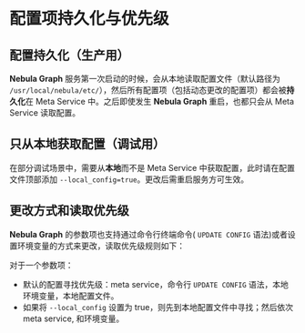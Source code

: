 # 配置项持久化与优先级

## 配置持久化（生产用）

**Nebula Graph** 服务第一次启动的时候，会从本地读取配置文件（默认路径为 `/usr/local/nebula/etc/`），然后所有配置项（包括动态更改的配置项）都会被**持久化**在 Meta Service 中。之后即使发生 **Nebula Graph** 重启，也都只会从 Meta Service 读取配置。

## 只从本地获取配置（调试用）

在部分调试场景中，需要从**本地**而不是 Meta Service 中获取配置，此时请在配置文件顶部添加 `--local_config=true`。更改后需重启服务方可生效。

## 更改方式和读取优先级

**Nebula Graph** 的参数项也支持通过命令行终端命令( `UPDATE CONFIG` 语法)或者设置环境变量的方式来更改，读取优先级规则如下：

对于一个参数项：

- 默认的配置寻找优先级：meta service，命令行 `UPDATE CONFIG` 语法，本地环境变量，本地配置文件。
- 如果将 `--local_config` 设置为 true，则先到本地配置文件中寻找；然后依次 meta service, 和环境变量。

